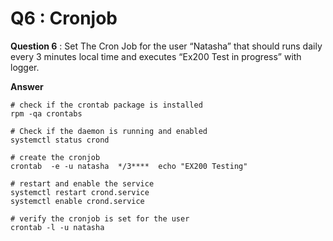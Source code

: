 Q6 : Cronjob
============


**Question 6** : Set The Cron Job for the user “Natasha” that should runs daily every 3 minutes local time and executes “Ex200 Test in progress” with logger.

**Answer**

```
# check if the crontab package is installed
rpm -qa crontabs

# Check if the daemon is running and enabled
systemctl status crond

# create the cronjob
crontab  -e -u natasha  */3****  echo "EX200 Testing"

# restart and enable the service
systemctl restart crond.service
systemctl enable crond.service

# verify the cronjob is set for the user
crontab -l -u natasha
```
